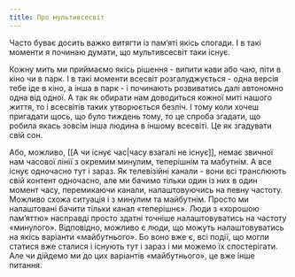 ```yaml
---
title: Про мультивсесвіт
---
```

Часто буває досить важко витягти із пам‘яті якісь спогади. І в такі моменти я починаю думати, що мультивсесвіт таки існує.

Кожну мить ми приймаємо якісь рішення - випити кави або чаю, піти в кіно чи в парк. І в такі моменти всесвіт розгалуджується - одна версія тебе іде в кіно, а інша в парк - і починають розвиватись далі автономно одна від одної. А так як обирати нам доводиться кожної миті нашого життя, то і всесвітів таких утворюється безліч. І тому коли хочеш пригадати щось, що було тиждень тому, то це спроба згадати, що робила якась зовсім інша людина в іншому всесвіті. Це як згадувати свій сон.

Або, можливо, [[А чи існує час|часу взагалі не існує]], немає звичної нам часової лінії з окремим минулим, теперішнім та мабутнім. А все існує одночасно тут і зараз. Як телевізійні канали - вони всі транслюють свій контент одночасно, але ми бачимо тільки один із них в один момент часу, перемикаючи канали, налаштовуючись на певну частоту. Можливо схожа ситуація і з минулим та майбутнім. Просто ми налаштовані бачити тільки канал «теперішнє». Люди з «хорошою пам‘яттю» насправді просто здатні точніше налаштовуватись на частоту «минулого». Відповідно, можливо є люди, що можуть налаштовуватись на якісь варіанти «майбутнього». Бо воно вже є, всі події, що могли статися вже сталися і існують тут і зараз і ми можемо їх спостерігати. Але чи дійдемо ми до цих варіантів «майбутнього», це вже інше питання.